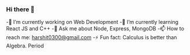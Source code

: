 ### Hi there 👋

<!--
**hs7979/hs7979** is a ✨ _special_ ✨ repository because its `README.md` (this file) appears on your GitHub profile.
- 👯 I’m looking to collaborate on ...
- 🤔 I’m looking for help with ...
- 😄 Pronouns: ...
Here are some ideas to get you started:-->

 -🔭 I’m currently working on Web Development
 -🌱 I’m currently learning React JS and C++
 -💬 Ask me about Node, Express, MongoDB
 -📫 How to reach me: harshit0300@gmail.com
 -⚡ Fun fact: Calculus is better than Algebra. Period

